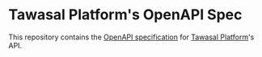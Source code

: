 # Tawasal Platform's OpenAPI Spec

This repository contains the [OpenAPI specification](https://www.openapis.org/) for [Tawasal Platform](https://platform.tawasal.ae)'s API.
